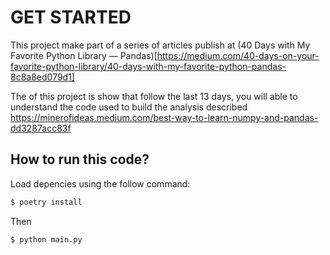 # GET STARTED
This project make part of a series of articles publish at
(40 Days with My Favorite Python Library — Pandas)[https://medium.com/40-days-on-your-favorite-python-library/40-days-with-my-favorite-python-pandas-8c8a8ed079d1]

The of this project is show that follow the last 13 days, you will able to understand the code used to build the analysis described
https://minerofideas.medium.com/best-way-to-learn-numpy-and-pandas-dd3287acc83f


## How to run this code?

Load depencies using the follow command:
```Bash
$ poetry install
```

Then

```Bash
$ python main.py
```